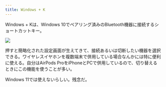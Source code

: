 ```yaml
---
title: Windows + K
---
```

Windows + Kは、Windows 10でペアリング済みのBluetooth機器に接続するショートカットキー。

![](https://lh4.googleusercontent.com/77t0tAu1DW1j5rjceydh_gzAg5BRPkUn_ZWUQrwDxEz2tJZb82ETufDp_Uervw-MNT_T_SeZkM7GvQS-wu-gdxdnnCy9kLQ0IcbKEZ9507z32PbShHpXZi3Z2cJ6aPkDWppuNa2PnmzdG6dtrMAiL6_Sw8QbxGgCYh3c_6XwD8vdg06-q4wO6-6M)

押すと簡略化された設定画面が生えてきて、接続あるいは切断したい機器を選択できる。ワイヤレスイヤホンを複数端末で併用している場合なんかには特に便利に使える。自分はAirPods ProをiPhoneとPCで併用しているので、切り替えるときにこの機能を使うことが多い。

Windows 11では使えないらしい。残念だ。
